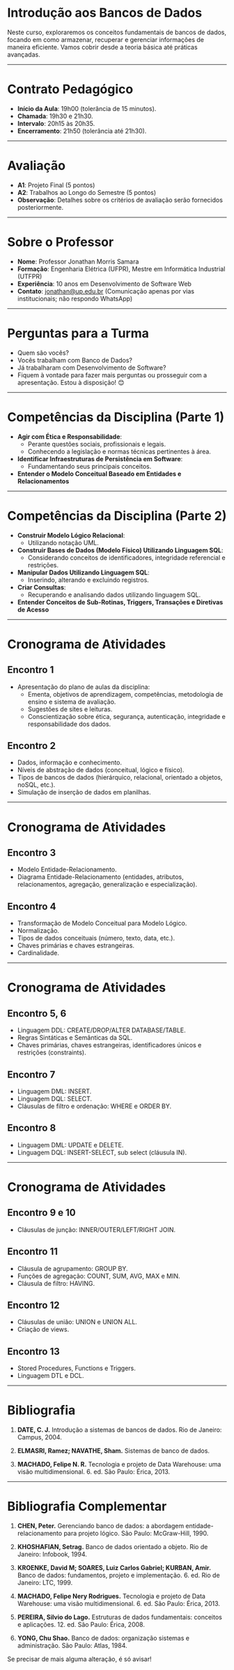 # Introdução aos Bancos de Dados

Neste curso, exploraremos os conceitos fundamentais de bancos de dados, focando em como armazenar, recuperar e gerenciar informações de maneira eficiente. Vamos cobrir desde a teoria básica até práticas avançadas.

---

# Contrato Pedagógico

- **Início da Aula**: 19h00 (tolerância de 15 minutos).
- **Chamada**: 19h30 e 21h30.
- **Intervalo**: 20h15 às 20h35.
- **Encerramento**: 21h50 (tolerância até 21h30).

---

# Avaliação

- **A1**: Projeto Final (5 pontos)
- **A2**: Trabalhos ao Longo do Semestre  (5 pontos)
- **Observação**: Detalhes sobre os critérios de avaliação serão fornecidos posteriormente.

---

# Sobre o Professor

- **Nome**: Professor Jonathan Morris Samara
- **Formação**: Engenharia Elétrica (UFPR), Mestre em Informática Industrial (UTFPR)
- **Experiência**: 10 anos em Desenvolvimento de Software Web
- **Contato**: jonathan@up.edu.br (Comunicação apenas por vias institucionais; não respondo WhatsApp)

---

# Perguntas para a Turma

- Quem são vocês?
- Vocês trabalham com Banco de Dados?
- Já trabalharam com Desenvolvimento de Software?
- Fiquem à vontade para fazer mais perguntas ou prosseguir com a apresentação. Estou à disposição! 😊

---

# Competências da Disciplina (Parte 1)

- **Agir com Ética e Responsabilidade**:
  - Perante questões sociais, profissionais e legais.
  - Conhecendo a legislação e normas técnicas pertinentes à área.
- **Identificar Infraestruturas de Persistência em Software**:
  - Fundamentando seus principais conceitos.
- **Entender o Modelo Conceitual Baseado em Entidades e Relacionamentos**

---

# Competências da Disciplina (Parte 2)

- **Construir Modelo Lógico Relacional**:
  - Utilizando notação UML.
- **Construir Bases de Dados (Modelo Físico) Utilizando Linguagem SQL**:
  - Considerando conceitos de identificadores, integridade referencial e restrições.
- **Manipular Dados Utilizando Linguagem SQL**:
  - Inserindo, alterando e excluindo registros.
- **Criar Consultas**:
  - Recuperando e analisando dados utilizando linguagem SQL.
- **Entender Conceitos de Sub-Rotinas, Triggers, Transações e Diretivas de Acesso**

---

# Cronograma de Atividades

## Encontro 1

- Apresentação do plano de aulas da disciplina:
  - Ementa, objetivos de aprendizagem, competências, metodologia de ensino e sistema de avaliação.
  - Sugestões de sites e leituras.
  - Conscientização sobre ética, segurança, autenticação, integridade e responsabilidade dos dados.

## Encontro 2

- Dados, informação e conhecimento.
- Níveis de abstração de dados (conceitual, lógico e físico).
- Tipos de bancos de dados (hierárquico, relacional, orientado a objetos, noSQL, etc.).
- Simulação de inserção de dados em planilhas.

---

# Cronograma de Atividades

## Encontro 3

- Modelo Entidade-Relacionamento.
- Diagrama Entidade-Relacionamento (entidades, atributos, relacionamentos, agregação, generalização e especialização).

## Encontro 4

- Transformação de Modelo Conceitual para Modelo Lógico.
- Normalização.
- Tipos de dados conceituais (número, texto, data, etc.).
- Chaves primárias e chaves estrangeiras.
- Cardinalidade.

---

# Cronograma de Atividades

## Encontro 5, 6

- Linguagem DDL: CREATE/DROP/ALTER DATABASE/TABLE.
- Regras Sintáticas e Semânticas da SQL.
- Chaves primárias, chaves estrangeiras, identificadores únicos e restrições (constraints).

## Encontro 7

- Linguagem DML: INSERT.
- Linguagem DQL: SELECT.
- Cláusulas de filtro e ordenação: WHERE e ORDER BY.

## Encontro 8

- Linguagem DML: UPDATE e DELETE.
- Linguagem DQL: INSERT-SELECT, sub select (cláusula IN).

---

# Cronograma de Atividades

## Encontro 9 e 10

- Cláusulas de junção: INNER/OUTER/LEFT/RIGHT JOIN.

## Encontro 11

- Cláusula de agrupamento: GROUP BY.
- Funções de agregação: COUNT, SUM, AVG, MAX e MIN.
- Cláusula de filtro: HAVING.

## Encontro 12

- Cláusulas de união: UNION e UNION ALL.
- Criação de views.

## Encontro 13

- Stored Procedures, Functions e Triggers.
- Linguagem DTL e DCL.

---
# Bibliografia

1. **DATE, C. J.** Introdução a sistemas de bancos de dados. Rio de Janeiro: Campus, 2004.

2. **ELMASRI, Ramez; NAVATHE, Sham.** Sistemas de banco de dados.

3. **MACHADO, Felipe N. R.** Tecnologia e projeto de Data Warehouse: uma visão multidimensional. 6. ed. São Paulo: Érica, 2013.

---
# Bibliografia Complementar

1. **CHEN, Peter.** Gerenciando banco de dados: a abordagem entidade-relacionamento para projeto lógico. São Paulo: McGraw-Hill, 1990.

2. **KHOSHAFIAN, Setrag.** Banco de dados orientado a objeto. Rio de Janeiro: Infobook, 1994.

3. **KROENKE, David M; SOARES, Luiz Carlos Gabriel; KURBAN, Amir.** Banco de dados: fundamentos, projeto e implementação. 6. ed. Rio de Janeiro: LTC, 1999.

4. **MACHADO, Felipe Nery Rodrigues.** Tecnologia e projeto de Data Warehouse: uma visão multidimensional. 6. ed. São Paulo: Érica, 2013.

5. **PEREIRA, Silvio do Lago.** Estruturas de dados fundamentais: conceitos e aplicações. 12. ed. São Paulo: Érica, 2008.

6. **YONG, Chu Shao.** Banco de dados: organização sistemas e administração. São Paulo: Atlas, 1984.

Se precisar de mais alguma alteração, é só avisar!

